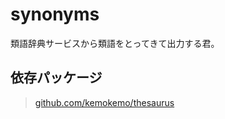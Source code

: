 # synonyms

類語辞典サービスから類語をとってきて出力する君。

## 依存パッケージ

> [github.com/kemokemo/thesaurus](https://github.com/kemokemo/thesaurus)
